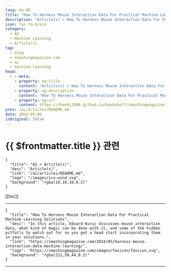 ```yaml
---
lang: ko-KR
title: "How To Harness Mouse Interaction Data For Practical Machine Learning Solutions"
description: "Article(s) > How To Harness Mouse Interaction Data For Practical Machine Learning Solutions"
icon: fas fa-brain
category: 
  - AI
  - Machine Learning
  - Article(s)
tag: 
  - blog
  - smashingmagazine.com
  - ai
  - machine-learning
head:
  - - meta:
    - property: og:title
      content: "Article(s) > How To Harness Mouse Interaction Data For Practical Machine Learning Solutions"
    - property: og:description
      content: "How To Harness Mouse Interaction Data For Practical Machine Learning Solutions"
    - property: og:url
      content: https://chanhi2000.github.io/bookshelf/smashingmagazine.com/harness-mouse-interaction-data-machine-learning.html
prev: /ai/articles/README.md
date: 2024-05-06
isOriginal: false
---
```


# {{ $frontmatter.title }} 관련

```component VPCard
{
  "title": "AI > Article(s)",
  "desc": "Article(s)",
  "link": "/ai/articles/README.md",
  "logo": "/images/ico-wind.svg",
  "background": "rgba(10,10,10,0.2)"
}
```

[[toc]]

---

```component VPCard
{
  "title": "How To Harness Mouse Interaction Data For Practical Machine Learning Solutions",
  "desc": "In this article, Eduard Kuric discusses mouse interaction data, what kind of magic can be done with it, and some of the hidden pitfalls to watch out for so you get a head start incorporating them in your solutions.",
  "link": "https://smashingmagazine.com/2024/05/harness-mouse-interaction-data-machine-learning/",
  "logo": "https://smashingmagazine.com/images/favicon/favicon.svg",
  "background": "rgba(211,58,44,0.2)"
}
```

<!-- TODO: 작성 -->

---

<TagLinks />